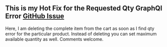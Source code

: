 ## This is my Hot Fix for the Requested Qty GraphQl Error [GitHub Issue](https://github.com/magento/magento2/issues/33281)


Here, I am deleting the complete item from the cart as soon as I find qty error for the particular product. Instead of deleting you can set maximum available quantity as well. Comments welcome.
